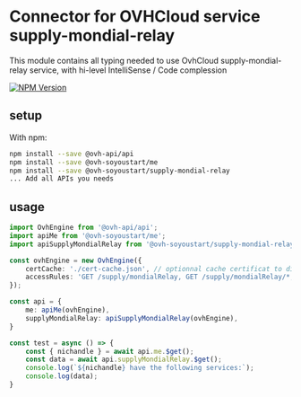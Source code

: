 # Connector for OVHCloud service supply-mondial-relay

This module contains all typing needed to use OvhCloud supply-mondial-relay service, with hi-level IntelliSense / Code complession

[![NPM Version](https://img.shields.io/npm/v/@ovh-soyoustart/supply-mondial-relay.svg?style=flat)](https://www.npmjs.org/package/@ovh-soyoustart/supply-mondial-relay)

## setup

With npm:
````bash
npm install --save @ovh-api/api
npm install --save @ovh-soyoustart/me
npm install --save @ovh-soyoustart/supply-mondial-relay
... Add all APIs you needs
````

## usage

````typescript
import OvhEngine from '@ovh-api/api';
import apiMe from '@ovh-soyoustart/me';
import apiSupplyMondialRelay from '@ovh-soyoustart/supply-mondial-relay';

const ovhEngine = new OvhEngine({ 
    certCache: './cert-cache.json', // optionnal cache certificat to disk
    accessRules: 'GET /supply/mondialRelay, GET /supply/mondialRelay/*, GET /me', // optionnal limit the requested privileges.
});

const api = {
    me: apiMe(ovhEngine),
    supplyMondialRelay: apiSupplyMondialRelay(ovhEngine),
}

const test = async () => {
    const { nichandle } = await api.me.$get();
    const data = await api.supplyMondialRelay.$get();
    console.log(`${nichandle} have the following services:`);
    console.log(data);
}

````